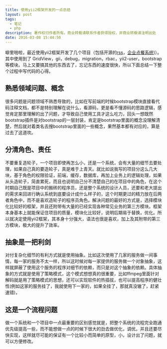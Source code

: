 ```yaml
---
title: 使用yii2框架开发的一点总结
layout: post
tags:
  - 笔记
  - php
description: 著作权归作者所有。商业转载请联系作者获得授权，非商业转载请注明出处
date: 2016-03-08 15:44:50
---
```



噼里啪啦，最近使用yii2框架开发了几个项目（包括开源的[rss](https://github.com/noname007/learn-yii2)，[企业点餐系统](https://github.com/noname007/diandiandian))）。其中使用到了 GridView，gii，debug，migration，rbac，yii2-user，bootstrap 等模块。马上又要搞其他的东西去了，忘记东西的速度很快，所以下面总结一下整个过程中写代码的心得。


## 熟悉领域问题、概念
很多问题是问题领域不熟悉导致的，比如在写前端的时候bootstrap模块直接看代码注释文档，都不是特别理解在说什么，看源码，更是看不懂源码的思路逻辑，感觉肯定那里理解的出了问题，才导致自己使用工具才这么吃力，回头一想既然bootstrap插件是对bootstrap的一层封装，肯定是bootstrap里面的概念没理解清楚，然后就对着类名去搜bootstrap里面的一些概念，果然基本都有对应的，算是过去了这道坎。

## 分清角色、责任
不要重复造轮子，一个项目即使再怎么小，还是一个系统，会有大量的细节去要处理，如果自己真的要造轮子，真是难于上青天。就比如说我写的项目分这么几大块，基于角色的权限验证，前端，缓存，数据库，再加上业务上的逻辑处理，如果从头造轮子，简直累死，而且也说明自己分不清楚自己的在项目中的角色，在这个时期自己既是项目中的搬砖的程序员，还是整个系统的设计人员，还要和老大提出的需求来回进行确认系统到底要设计成什么样子的，这个时期更过的精力放在后两者角色中，而不是喜欢造轮子的程序员角色。解决问题的最好的方式是，选择模块化比较好的框架，并且还附带有大量的已经实现各种常见业务的第三方模块。框架本身基本上就能保证住项目的质量，模块化比较好，说明后期易于替换，优化。所以就决定使用yii2框架，其本身十分强大，语法也很是喜欢，加上及其附带的第三方模块，极大的提升了效率。<!-- 在编写界面代码的时候，php语言中的匿名函数提供了巨大的帮助。 -->


## 抽象是一把利剑
对付复杂化细节的有利方式就是使用抽象。比如这次使用了几家的服务做一间事情，每一家的服务不太一样，所以这时候对每一家提供的服务做一个对象抽象，这样就屏蔽了使用这个服务的程序对细节的依赖，而只是对这个抽象的依赖。具体抽象的方式就是使用了策略模式，这个模式想想真的很重要，比如ffmpeg里面针对解码就是用了策略模式的思想，还可以实现软件的热插拔，也可以提高程序的健壮性(例如这家的服务挂了，我就使用下一家的，如果全挂了，那就真没辙了，赶紧速错)，


## 这是一个流程问题
做一个系统和一个项目中一点最重要的区别感觉就是，把整个系统的流程完全跑通优先级提高一些，而不能想做一点的时候下很大的劲去做优化，调优。并且还要尽快实现，这样就尽可能的保证有一个比较小而简单的原型，小，设计出了问题，就可以方便修改。

<!-- ## 扩展性
像yii2这种框架就比较好，提供了事件、行为、模块等方式可以很好的实现扩展。 -->
